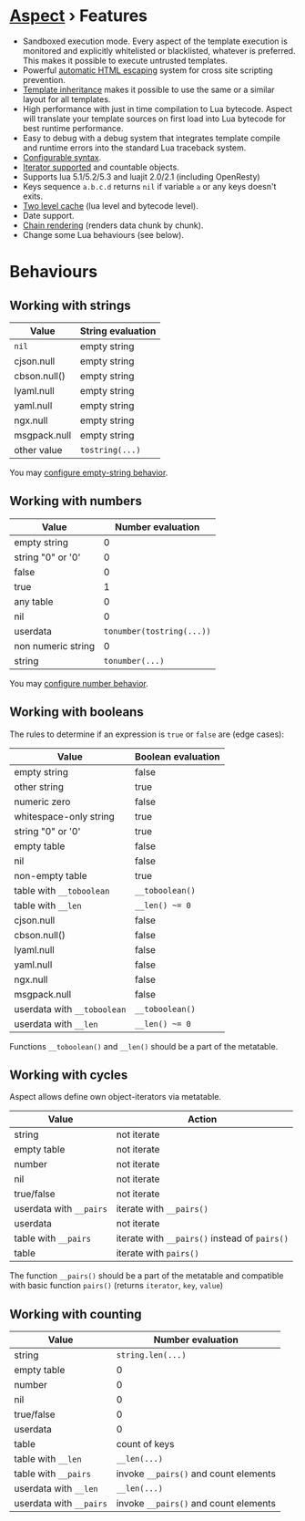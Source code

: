 [Aspect](./../readme.md) › Features
========

<!-- {% raw %} -->

* Sandboxed execution mode. Every aspect of the template execution is monitored and explicitly whitelisted or blacklisted, 
  whatever is preferred. This makes it possible to execute untrusted templates.
* Powerful [automatic HTML escaping](./syntax.md#escape-control) system for cross site scripting prevention.
* [Template inheritance](./syntax.md#template-inheritance) makes it possible to use the same or a similar layout for all templates.
* High performance with just in time compilation to Lua bytecode. 
  Aspect will translate your template sources on first load into Lua bytecode for best runtime performance.
* Easy to debug with a debug system that integrates template compile and runtime errors into the standard Lua traceback system.
* [Configurable syntax](./api.md#extending).
* [Iterator supported](./api.md#iterator) and countable objects.
* Supports lua 5.1/5.2/5.3 and luajit 2.0/2.1 (including OpenResty)
* Keys sequence `a.b.c.d` returns `nil` if variable `a` or any keys doesn't exits.
* [Two level cache](./api.md#cache) (lua level and bytecode level).
* Date support.
* [Chain rendering](./api.md#rendering-templates) (renders data chunk by chunk).
* Change some Lua behaviours (see below).

Behaviours
==========

## Working with strings

| Value         | String evaluation  |
|---------------|--------------------|
| `nil`         | empty string       |
| cjson.null    | empty string       |
| cbson.null()  | empty string       |
| lyaml.null    | empty string       |
| yaml.null     | empty string       |
| ngx.null      | empty string       |
| msgpack.null  | empty string       |
| other value   | `tostring(...)`    |

You may [configure empty-string behavior](./api.md#empty-string-behaviour).

## Working with numbers

| Value                    | Number evaluation         |
|--------------------------|---------------------------|
| empty string             | 0                         |
| string "0" or '0'        | 0                         |
| false                    | 0                         |
| true                     | 1                         |
| any table                | 0                         |
| nil                      | 0                         |
| userdata                 | `tonumber(tostring(...))` |
| non numeric string       | 0                         |
| string                   | `tonumber(...)`           |

You may [configure number behavior](./api.md#number-behaviour).

## Working with booleans

The rules to determine if an expression is `true` or `false` are (edge cases):

| Value                       | Boolean evaluation |
|-----------------------------|--------------------|
| empty string                | false              |
| other string                | true               |
| numeric zero                | false              |
| whitespace-only string      | true               |
| string "0" or '0'           | true               |
| empty table                 | false              |
| nil                         | false              |
| non-empty table             | true               |
| table with `__toboolean`    | `__toboolean()`    |
| table with `__len`        | `__len() ~= 0`   |
| cjson.null                  | false              |
| cbson.null()                | false              |
| lyaml.null                  | false              |
| yaml.null                   | false              |
| ngx.null                    | false              |
| msgpack.null                | false              |
| userdata with `__toboolean` | `__toboolean()`    |
| userdata with `__len`     | `__len() ~= 0`   |

Functions `__toboolean()` and `__len()` should be a part of the metatable. 

## Working with cycles

Aspect allows define own object-iterators via metatable.

| Value                    | Action               |
|--------------------------|----------------------|
| string                   | not iterate          |
| empty table              | not iterate          |
| number                   | not iterate          |
| nil                      | not iterate          |
| true/false               | not iterate          |
| userdata with `__pairs`  | iterate with `__pairs()` |
| userdata                 | not iterate          |
| table with `__pairs`     | iterate with `__pairs()` instead of `pairs()` |
| table                    | iterate with `pairs()` |

The function `__pairs()` should be a part of the metatable 
and compatible with basic function `pairs()` (returns `iterator`, `key`, `value`) 

## Working with counting

| Value                    | Number evaluation    |
|--------------------------|----------------------|
| string                   | `string.len(...)`    |
| empty table              | 0                    |
| number                   | 0                    |
| nil                      | 0                    |
| true/false               | 0                    |
| userdata                 | 0                    |
| table                    | count of keys        |
| table with `__len`     | `__len(...)`       |
| table with `__pairs`     | invoke `__pairs()` and count elements |
| userdata with `__len`  | `__len(...)`       |
| userdata with `__pairs`  | invoke `__pairs()` and count elements |

<!-- {% endraw %} -->